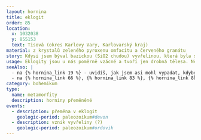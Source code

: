 ```yaml
---
layout: hornina
title: eklogit
order: 85
location:
  x: 1032038
  y: 855153
  text: Tisová (okres Karlovy Vary, Karlovarský kraj)
material: z krystalů zeleného pyroxenu omfacitu a červeného granátu
story: Kdysi jsem býval bazickou (SiO2 chudou) vyvřelinou, která byla součástí oceánské zemské kůry.  Možná jsem byl gabrem nebo čedičem. Později, při variském vrásnění, jsem se dostal hodně hluboko pod povrch Země a prodělal jsem několikanásobnou metamorfózu. Moje struktura a minerální složení se tím hodně změnily. O mnoho později jsem se díky erozi ocitl na zemském povrchu.
usage: Eklogity jsou u nás poměrně vzácné a tvoří jen drobná tělesa. Někdy se eklogit těží společně s jinými metamorfovanými horninami jako stavební kámen. 
seeAlso: |
  - na {% hornina_link 19 %} - uvidíš, jak jsem asi mohl vypadat, kdybych neprošel metamorfózou - moje chemické složení je hodně podobné složení gabra
  - na {% hornina_link 66 %}, {% hornina_link 83 %}, {% hornina_link 88 %} a {% hornina_link 95 %} - uvidíš, jak bych mohl vypadat, kdybych prošel metamorfózou při nižší teplotě a tlaku - to bych se nestaleklogitem, ale amfibolitem
category: bohemikum
type:
  name: metamorfity
  description: horniny přeměněné
events:
  - description: přeměna v eklogit
    geologic-period: paleozoikum#devon
  - description: vznik vyvřeliny (?)
    geologic-period: paleozoikum#ordovik
---
```


